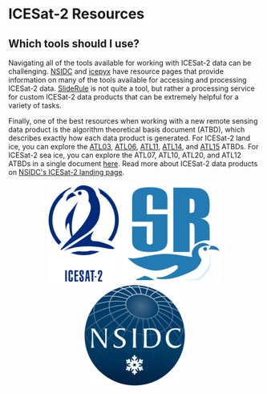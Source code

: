 # ICESat-2 Resources

## Which tools should I use?

Navigating all of the tools available for working with ICESat-2 data can be challenging.
[NSIDC](https://nsidc.org/data/icesat-2/tools) and [icepyx](https://icepyx.readthedocs.io/en/latest/community/resources.html) have resource pages that provide information on many of the tools available for accessing and processing ICESat-2 data. [SlideRule](https://slideruleearth.io/) is not quite a tool, but rather a processing service for custom ICESat-2 data products that can be extremely helpful for a variety of tasks.

Finally, one of the best resources when working with a new remote sensing data product is the algorithm theoretical basis document (ATBD), which describes exactly how each data product is generated. For ICESat-2 land ice, you can explore the [ATL03](https://nsidc.org/sites/default/files/icesat2_atl03_atbd_r005_0.pdf), [ATL06](https://nsidc.org/sites/default/files/icesat2_atl06_atbd_r005.pdf), [ATL11](https://nsidc.org/sites/default/files/icesat2_atl11_atbd_r005_0.pdf), [ATL14](https://nsidc.org/sites/default/files/icesat2_atl14_atl15_atbd_r001_0.pdf), and [ATL15](https://nsidc.org/sites/default/files/icesat2_atl14_atl15_atbd_r001_0.pdf) ATBDs. For ICESat-2 sea ice, you can explore the ATL07, ATL10, ATL20, and ATL12 ATBDs in a single document [here](https://nsidc.org/sites/default/files/icesat2_atl07_atl10_atl20_atl21_atbd_r005_1.pdf). Read more about ICESat-2 data products on [NSIDC's ICESat-2 landing page](https://nsidc.org/data/icesat-2/products).

<p align="center">
<img src="../img/IS2logo.png" alt="icesat-2 logo" height="200"/>
<img src="../img/SlideRule.png" alt="icesat-2 logo" height="200"/> 
<img src="../img/nsidc.svg" alt="icesat-2 logo" height="200"/> 
</p>
